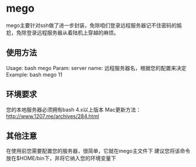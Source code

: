 
# mego 

mego主要针对ssh做了进一步封装，免除咱们登录远程服务器记不住密码的尴尬，免除登录远程服务器从着陆机上穿越的麻烦。

## 使用方法
 Usage: bash mego <server name>
 Param:
   server name: 远程服务器名，根据您的配置来决定
 Example:
   bash mego 11

## 环境要求
 您的本地服务器必须拥有bash 4.x以上版本
 Mac更新方法：http://www.1207.me/archives/284.html

## 其他注意
 在使用前您需要配置您的服务器，很简单，它就在mego主文件下
 建议您将该命令放在$HOME/bin下，并将它纳入您的环境变量下


